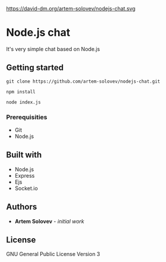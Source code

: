 https://david-dm.org/artem-solovev/nodejs-chat.svg

# Node.js chat

It's very simple chat based on Node.js

## Getting started
```
git clone https://github.com/artem-solovev/nodejs-chat.git
```

```
npm install
```

```
nоde index.js
```

### Prerequisities
* Git
* Node.js

## Built with
* Node.js
* Express
* Ejs
* Socket.io

## Authors
* **Artem Solovev** - *initial work*

## License
GNU General Public License Version 3